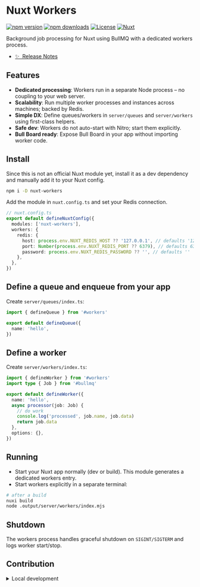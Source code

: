 <!--
Get your module up and running quickly.

Find and replace all on all files (CMD+SHIFT+F):
- Name: My Module
- Package name: my-module
- Description: My new Nuxt module
-->

# Nuxt Workers

[![npm version][npm-version-src]][npm-version-href]
[![npm downloads][npm-downloads-src]][npm-downloads-href]
[![License][license-src]][license-href]
[![Nuxt][nuxt-src]][nuxt-href]

Background job processing for Nuxt using BullMQ with a dedicated workers process.

- [✨ &nbsp;Release Notes](/CHANGELOG.md)
<!-- - [🏀 Online playground](https://stackblitz.com/github/your-org/my-module?file=playground%2Fapp.vue) -->
<!-- - [📖 &nbsp;Documentation](https://example.com) -->

## Features

- **Dedicated processing**: Workers run in a separate Node process – no coupling to your web server.
- **Scalability**: Run multiple worker processes and instances across machines; backed by Redis.
- **Simple DX**: Define queues/workers in `server/queues` and `server/workers` using first-class helpers.
- **Safe dev**: Workers do not auto-start with Nitro; start them explicitly.
- **Bull Board ready**: Expose Bull Board in your app without importing worker code.

## Install

Since this is not an official Nuxt module yet, install it as a dev dependency and manually add it to your Nuxt config.

```bash
npm i -D nuxt-workers
```

Add the module in `nuxt.config.ts` and set your Redis connection.

```ts
// nuxt.config.ts
export default defineNuxtConfig({
  modules: ['nuxt-workers'],
  workers: {
    redis: {
      host: process.env.NUXT_REDIS_HOST ?? '127.0.0.1', // defaults '127.0.0.1'
      port: Number(process.env.NUXT_REDIS_PORT ?? 6379), // defaults 6379
      password: process.env.NUXT_REDIS_PASSWORD ?? '', // defaults ''
    },
  },
})
```

## Define a queue and enqueue from your app

Create `server/queues/index.ts`:

```ts
import { defineQueue } from '#workers'

export default defineQueue({
  name: 'hello',
})
```

## Define a worker

Create `server/workers/index.ts`:

```ts
import { defineWorker } from '#workers'
import type { Job } from '#bullmq'

export default defineWorker({
  name: 'hello',
  async processor(job: Job) {
    // do work
    console.log('processed', job.name, job.data)
    return job.data
  },
  options: {},
})
```

## Running

- Start your Nuxt app normally (dev or build). This module generates a dedicated workers entry.
- Start workers explicitly in a separate terminal:

```bash
# after a build
nuxi build
node .output/server/workers/index.mjs
```

## Shutdown

The workers process handles graceful shutdown on `SIGINT/SIGTERM` and logs worker start/stop.


## Contribution

<details>
  <summary>Local development</summary>
  
  ```bash
  # Install dependencies
  npm install
  
  # Generate type stubs
  npm run dev:prepare
  
  # Develop with the playground
  npm run dev
  
  # Build the playground
  npm run dev:build
  
  # Run ESLint
  npm run lint
  
  # Run Vitest
  npm run test
  npm run test:watch
  
  # Release new version
  npm run release
  ```

</details>


<!-- Badges -->
[npm-version-src]: https://img.shields.io/npm/v/my-module/latest.svg?style=flat&colorA=020420&colorB=00DC82
[npm-version-href]: https://npmjs.com/package/my-module

[npm-downloads-src]: https://img.shields.io/npm/dm/my-module.svg?style=flat&colorA=020420&colorB=00DC82
[npm-downloads-href]: https://npm.chart.dev/my-module

[license-src]: https://img.shields.io/npm/l/my-module.svg?style=flat&colorA=020420&colorB=00DC82
[license-href]: https://npmjs.com/package/my-module

[nuxt-src]: https://img.shields.io/badge/Nuxt-020420?logo=nuxt.js
[nuxt-href]: https://nuxt.com
